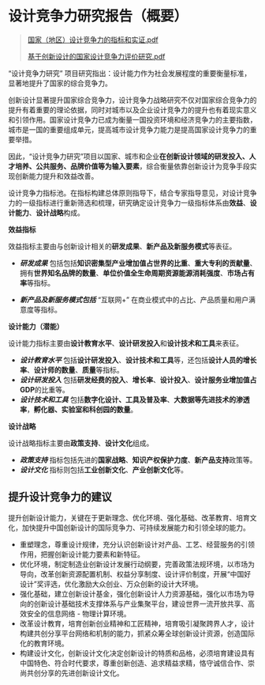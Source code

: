 # 设计竞争力研究报告（概要）

> [国家（地区）设计竞争力的指标和实证.pdf](file:///home/asuki/Resource/pdf/国家（地区）设计竞争力的指标和实证.pdf)
>
> [基于创新设计的国家设计竞争力评价研究.pdf](file:///home/asuki/Resource/pdf/基于创新设计的国家设计竞争力评价研究.pdf)



“设计竞争力研究” 项目研究指出：设计能力作为社会发展程度的重要衡量标准，显著地提升了国家的综合竞争力。



创新设计显著提升国家综合竞争力，设计竞争力战略研究不仅对国家综合竞争力的提升有着重要的理论依据，同时对城市以及企业设计竞争力的提升也有着现实意义和引领作用。国家设计竞争力已成为衡量一国投资环境和经济竞争力的主要指数，城市是一国的重要组成单元，提高城市设计竞争力能力是提高国家设计竞争力的重要举措。

因此，“设计竞争力研究”项目以国家、城市和企业**在创新设计领域的研发投入、人才培养、公共服务、品牌价值等为输入要素**，综合衡量依靠创新设计为竞争手段实现创新能力提升和效益改善。



设计竞争力指标池。在指标构建总体原则指导下，结合专家指导意见，对设计竞争力的一级指标进行重新筛选和梳理，研究确定设计竞争力一级指标体系由**效益**、**设计能力**、**设计战略**构成。



**效益指标**

效益指标主要由与创新设计相关的**研发成果**、**新产品及新服务模式**等表征。

- ***研发成果*** 包括包括**知识密集型产业增加值占世界的比重**、**重大专利的贡献量**、拥有**世界知名品牌的数量**、**单位价值全生命周期资源能源消耗强度**、**市场占有率**等指标。

- ***新产品及新服务模式包括*** “互联网+” 在商业模式中的占比、产品质量和用户满意度等指标。



**设计能力（潜能）**

设计能力指标主要由**设计教育水平**、**设计研发投入**和**设计技术和工具**来表征。

- ***设计教育水平*** 包括**设计研发投入**、**设计技术和工具**等，还包括**设计人员的增长率**、**设计师的数量**、**质量**等指标。
- ***设计研发投入*** 包括**研发经费的投入**、**增长率**、**设计投入**、**设计服务业增加值占GDP**的比重等。
- ***设计技术和工具*** 包括**数字化设计、工具及普及率**、**大数据等先进技术的渗透率**，**孵化器、实验室和科创园的数量**。



**设计战略**

设计战略指标主要由**政策支持**、**设计文化**组成。

- ***政策支持*** 指标包括先进的**国家战略**、**知识产权保护力度**、**新产品支持**政策等。
- ***设计文化*** 指标则包括**工业创新文化**、**产业创新文化**等。



## 提升设计竞争力的建议

提升创新设计能力，关键在于更新理念、优化环境、强化基础、改革教育、培育文化，加快提升中国创新设计的国际竞争力、可持续发展能力和引领全球的能力。

- 重塑理念，尊重设计规律，充分认识创新设计对产品、工艺、经营服务的引领作用，把握创新设计能力要素和新特征。
- 优化环境，制定制造业创新设计发展行动纲要，完善政策法规环境，以市场为导向，改革创新资源配置机制、权益分享制度、设计评价制度，开展“中国好设计”奖评选，优化激励大众创业、万众创新的设计大环境。
- 强化基础，建立创新设计基金，强化创新设计人力资源基础，强化以市场为导向的创新设计基础技术支撑体系与产业集聚平台，建设世界一流开放共享、高效安全的信息网络  - 物理计算环境。
- 改革设计教育，培育创新创业精神和工匠精神，培育吸引凝聚跨界人才，设计构建共创分享平台网络和机制的能力，抓紧众筹全球创新设计资源，创造国际化的教育环境。
- 构建设计文化，创新设计文化决定创新设计的特质和品格，必须培育建设具有中国特色、符合时代要求，尊重创新创造、追求精益求精，恪守诚信合作、崇尚共创分享的先进创新设计文化。